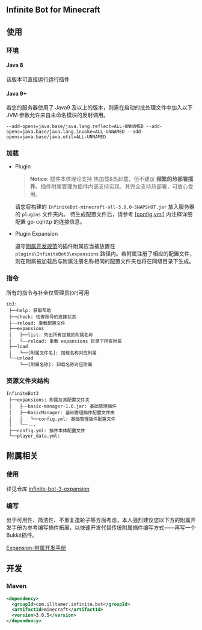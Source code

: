 ## Infinite Bot for Minecraft

## 使用

### 环境

#### Java 8

该版本可直接运行运行插件

#### Java 9+

若您的服务器使用了 Java9 及以上的版本，则需在启动的批处理文件中加入以下 JVM 参数允许来自未命名模块的反射调用。

```
--add-opens=java.base/java.lang.reflect=ALL-UNNAMED --add-opens=java.base/java.lang.invoke=ALL-UNNAMED --add-opens=java.base/java.util=ALL-UNNAMED
```

### 加载

- Plugin

  > **Notice**: 插件本体理论支持 热加载&热卸载，但不建议 **频繁的热部署插件**。插件附属管理为插件内部支持实现，其完全支持热部署，可放心食用。

  请您将构建的 `InfiniteBot-minecraft-all-3.0.0-SNAPSHOT.jar` 放入服务器的 `plugins` 文件夹内。
  待生成配置文件后，请参考 [[config.yml]](src/main/resources/config.yml) 内注释详细配置 go-cqhttp 的连接信息。


- Plugin Expansion

  遵守[附属开发规范](docs/Expansion.md)的插件附属应当被放置在 `plugins\InfiniteBot3\expansions` 路径内。若附属注册了相应的配置文件，则在附属被加载后与附属注册名称相同的配置文件夹也将在同级目录下生成。

### 指令

所有的指令与补全仅管理员(`OP`)可用

```
ib3:
 ├──help: 获取帮助
 ├──check: 检查账号的连接状态
 ├──reload: 重载配置文件
 ├──expansions
 │   ├──list: 列出所有加载的附属名称
 │   └──reload: 重载 expansions 目录下所有附属
 ├──load
 │   └──[附属文件名]: 加载名称对应附属
 └──unload
     └──[附属名称]: 卸载名称对应附属
```

### 资源文件夹结构

```
InfiniteBot3
 ├──expansions: 附属及其配置文件夹
 │   ├──basic-manager-1.0.jar: 基础管理插件
 │   ├──BasicManager: 基础管理插件配置文件夹
 │   │   └──config.yml: 基础管理插件配置文件
 │   └──...
 ├──config.yml: 插件本体配置文件
 └──player_data.yml: 
```

## 附属相关

### 使用

详见仓库 [infinite-bot-3-expansion](https://github.com/IllTamer/infinite-bot-3-expansion)

### 编写

出于可用性、简洁性、不重复造轮子等方面考虑，本人强烈建议您以下方的附属开发手册为参考编写插件拓展，以快速开发代替传统附属插件编写方式——再写一个Bukkit插件。

[Expansion-附属开发手册](docs/Expansion.md)

## 开发

### Maven

```xml
<dependency>
  <groupId>com.illtamer.infinite.bot</groupId>
  <artifactId>minecraft</artifactId>
  <version>3.0.5</version>
</dependency>
```